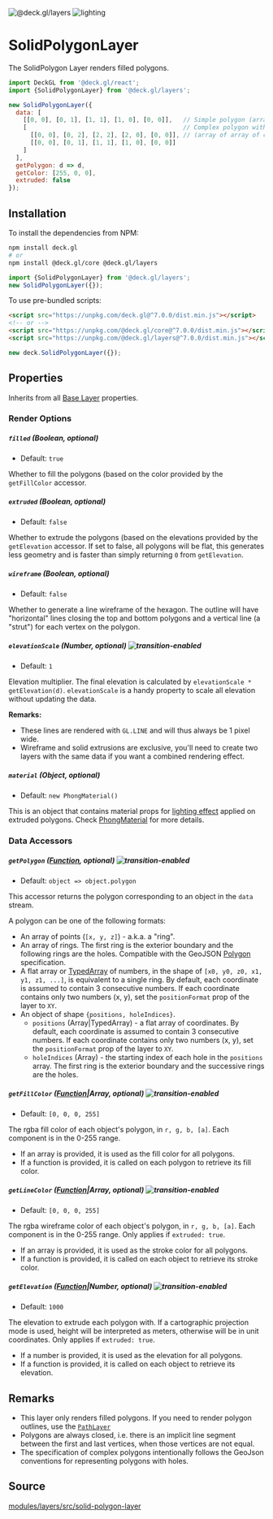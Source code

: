 <p class="badges">
  <img src="https://img.shields.io/badge/@deck.gl/layers-lightgrey.svg?style=flat-square" alt="@deck.gl/layers" />
  <img src="https://img.shields.io/badge/lighting-yes-blue.svg?style=flat-square" alt="lighting" />
</p>

# SolidPolygonLayer

The SolidPolygon Layer renders filled polygons.

```js
import DeckGL from '@deck.gl/react';
import {SolidPolygonLayer} from '@deck.gl/layers';

new SolidPolygonLayer({
  data: [
    [[0, 0], [0, 1], [1, 1], [1, 0], [0, 0]],   // Simple polygon (array of coords)
    [                                           // Complex polygon with one hole
      [[0, 0], [0, 2], [2, 2], [2, 0], [0, 0]], // (array of array of coords)
      [[0, 0], [0, 1], [1, 1], [1, 0], [0, 0]]
    ]
  ],
  getPolygon: d => d,
  getColor: [255, 0, 0],
  extruded: false
});
```


## Installation

To install the dependencies from NPM:

```bash
npm install deck.gl
# or
npm install @deck.gl/core @deck.gl/layers
```

```js
import {SolidPolygonLayer} from '@deck.gl/layers';
new SolidPolygonLayer({});
```

To use pre-bundled scripts:

```html
<script src="https://unpkg.com/deck.gl@^7.0.0/dist.min.js"></script>
<!-- or -->
<script src="https://unpkg.com/@deck.gl/core@^7.0.0/dist.min.js"></script>
<script src="https://unpkg.com/@deck.gl/layers@^7.0.0/dist.min.js"></script>
```

```js
new deck.SolidPolygonLayer({});
```

## Properties

Inherits from all [Base Layer](/docs/api-reference/layer.md) properties.

### Render Options

##### `filled` (Boolean, optional)

* Default: `true`

Whether to fill the polygons (based on the color provided by the
`getFillColor` accessor.

##### `extruded` (Boolean, optional)

* Default: `false`

Whether to extrude the polygons (based on the elevations provided by the
`getElevation` accessor. If set to false, all polygons will be flat, this
generates less geometry and is faster than simply returning `0` from `getElevation`.

##### `wireframe` (Boolean, optional)

* Default: `false`

Whether to generate a line wireframe of the hexagon. The outline will have
"horizontal" lines closing the top and bottom polygons and a vertical line
(a "strut") for each vertex on the polygon.

##### `elevationScale` (Number, optional) ![transition-enabled](https://img.shields.io/badge/transition-enabled-green.svg?style=flat-square")

* Default: `1`

Elevation multiplier. The final elevation is calculated by
  `elevationScale * getElevation(d)`. `elevationScale` is a handy property to scale
all elevation without updating the data.

**Remarks:**

* These lines are rendered with `GL.LINE` and will thus always be 1 pixel wide.
* Wireframe and solid extrusions are exclusive, you'll need to create two layers
  with the same data if you want a combined rendering effect.

##### `material` (Object, optional)

* Default: `new PhongMaterial()`

This is an object that contains material props for [lighting effect](/docs/effects/lighting-effect.md) applied on extruded polygons.
Check [PhongMaterial](https://github.com/uber/luma.gl/tree/7.0-release/docs/api-reference/core/materials/phong-material.md) for more details.

### Data Accessors

##### `getPolygon` ([Function](/docs/developer-guide/using-layers.md#accessors), optional) ![transition-enabled](https://img.shields.io/badge/transition-enabled-green.svg?style=flat-square")

* Default: `object => object.polygon`

This accessor returns the polygon corresponding to an object in the `data` stream.

A polygon can be one of the following formats:

* An array of points (`[x, y, z]`) - a.k.a. a "ring".
* An array of rings. The first ring is the exterior boundary and the following rings are the holes. Compatible with the GeoJSON [Polygon](https://tools.ietf.org/html/rfc7946#section-3.1.6) specification.
* A flat array or [TypedArray](https://developer.mozilla.org/en-US/docs/Web/JavaScript/Reference/Global_Objects/TypedArray) of numbers, in the shape of `[x0, y0, z0, x1, y1, z1, ...]`, is equivalent to a single ring. By default, each coordinate is assumed to contain 3 consecutive numbers. If each coordinate contains only two numbers (x, y), set the `positionFormat` prop of the layer to `XY`.
* An object of shape `{positions, holeIndices}`.
  - `positions` (Array|TypedArray) - a flat array of coordinates. By default, each coordinate is assumed to contain 3 consecutive numbers. If each coordinate contains only two numbers (x, y), set the `positionFormat` prop of the layer to `XY`.
  - `holeIndices` (Array) - the starting index of each hole in the `positions` array. The first ring is the exterior boundary and the successive rings are the holes.


##### `getFillColor` ([Function](/docs/developer-guide/using-layers.md#accessors)|Array, optional) ![transition-enabled](https://img.shields.io/badge/transition-enabled-green.svg?style=flat-square")

* Default: `[0, 0, 0, 255]`

The rgba fill color of each object's polygon, in `r, g, b, [a]`. Each component is in the 0-255 range.

* If an array is provided, it is used as the fill color for all polygons.
* If a function is provided, it is called on each polygon to retrieve its fill color.

##### `getLineColor` ([Function](/docs/developer-guide/using-layers.md#accessors)|Array, optional) ![transition-enabled](https://img.shields.io/badge/transition-enabled-green.svg?style=flat-square")

* Default: `[0, 0, 0, 255]`

The rgba wireframe color of each object's polygon, in `r, g, b, [a]`. Each component is in the 0-255 range.
Only applies if `extruded: true`.

* If an array is provided, it is used as the stroke color for all polygons.
* If a function is provided, it is called on each object to retrieve its stroke color.

##### `getElevation` ([Function](/docs/developer-guide/using-layers.md#accessors)|Number, optional) ![transition-enabled](https://img.shields.io/badge/transition-enabled-green.svg?style=flat-square")

* Default: `1000`

The elevation to extrude each polygon with. 
If a cartographic projection mode is used, height will be interpreted as meters,
otherwise will be in unit coordinates.
Only applies if `extruded: true`.

* If a number is provided, it is used as the elevation for all polygons.
* If a function is provided, it is called on each object to retrieve its elevation.

## Remarks

* This layer only renders filled polygons. If you need to render polygon
  outlines, use the [`PathLayer`](/docs/layers/path-layer.md)
* Polygons are always closed, i.e. there is an implicit line segment between
  the first and last vertices, when those vertices are not equal.
* The specification of complex polygons intentionally follows the GeoJson
  conventions for representing polygons with holes.

## Source

[modules/layers/src/solid-polygon-layer](https://github.com/uber/deck.gl/tree/7.3-release/modules/layers/src/solid-polygon-layer)

